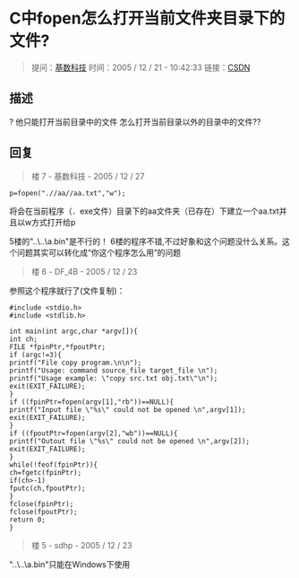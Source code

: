 # C中fopen怎么打开当前文件夹目录下的文件?

> 提问：[基数科技](https://blog.csdn.net/cuibo1123)
> 时间：2005 / 12 / 21 - 10:42:33
> 链接：[CSDN](https://bbs.csdn.net/topics/80255896)

## 描述

? 他只能打开当前目录中的文件 怎么打开当前目录以外的目录中的文件??

## 回复

> 楼 7  - 基数科技  - 2005 / 12 / 27

    p=fopen(".//aa//aa.txt","w");

将会在当前程序（．exe文件）目录下的aa文件夹（已存在）下建立一个aa.txt并且以w方式打开给p

5楼的"..\\..\\a.bin"是不行的！
6楼的程序不错,不过好象和这个问题没什么关系。这个问题其实可以转化成“你这个程序怎么用”的问题

> 楼 6  - DF_4B - 2005 / 12 / 23

参照这个程序就行了(文件复制)：

    #include <stdio.h>
    #include <stdlib.h>

    int main(int argc,char *argv[]){
    int ch;
    FILE *fpinPtr,*fpoutPtr;
    if (argc!=3){
    printf("File copy program.\n\n");
    printf("Usage: command source_file target_file \n");
    printf("Usage example: \"copy src.txt obj.txt\"\n");
    exit(EXIT_FAILURE);
    }
    if ((fpinPtr=fopen(argv[1],"rb"))==NULL){
    printf("Input file \"%s\" could not be opened \n",argv[1]);
    exit(EXIT_FAILURE);
    }
    if ((fpoutPtr=fopen(argv[2],"wb"))==NULL){
    printf("Outout file \"%s\" could not be opened \n",argv[2]);
    exit(EXIT_FAILURE);
    }
    while(!feof(fpinPtr)){
    ch=fgetc(fpinPtr);
    if(ch>-1)
    fputc(ch,fpoutPtr);
    }
    fclose(fpinPtr);
    fclose(fpoutPtr);
    return 0;
    }

> 楼 5 - sdhp - 2005 / 12 / 23

"..\\..\\a.bin"只能在Windows下使用